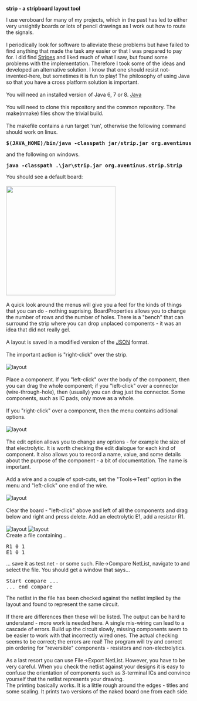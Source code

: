 <b>strip - a stripboard layout tool</b>

I use veroboard for many of my projects, which in the past has led to either very unsightly boards
or lots of pencil drawings as I work out how to route the signals.
<br><br>
I periodically look for software to alleviate these problems but have failed to find anything that made 
the task any easier or that I was prepared to pay for. I did find 
<a href="https://sites.google.com/site/libby8dev/stripes">Stripes</a>
and liked much of what I saw, but found some problems with the implementation.
Therefore I took some of the ideas and developed an alternative solution. I know that one should resist 
not-invented-here, but sometimes it is fun to play!  The philosophy of using Java so 
that you have a cross platform solution is important. 
<br><br>
You will need an installed version of Java 6, 7 or 8. 
<a href="http://www.oracle.com/technetwork/java/javase/downloads/index.html">Java</a>
<br><br>
You will need to clone this repository and the common repository. The make(nmake) files show the trivial build.
<br><br>
The makefile contains a run target 'run', otherwise the following command should work on linux.
<pre><b>$(JAVA_HOME)/bin/java -classpath jar/strip.jar org.aventinus.strip.Strip</b></pre>
and the following on windows.
<pre><b>java -classpath .\jar\strip.jar org.aventinus.strip.Strip</b></pre>
You should see a default board:
<br><br>
<img src=https://raw.github.com/beckg/resources/master/strip/emptyStrip.gif height="298"/>
<br><br>
A quick look around the menus will give you a feel for the kinds of things that you can do - nothing suprising.
BoardProperties allows you to change the number of rows and the number of holes. There is a "bench" that
can surround the strip where you can drop unplaced components - it was an idea that did not really gel.
<br><br>
A layout is saved in a modified version of the 
<a href="https://raw.github.com/beckg/common/master/json.md">JSON</a>
format.
<br><br>
The important action is "right-click" over the strip.
<br><br>
<img src=https://raw.github.com/beckg/resources/master/strip/stripMenu.gif alt="layout"/>
<br><br>
Place a component. If you "left-click" over the body of the component, then you can drag the whole component; if you
"left-click" over a connector (wire-through-hole), then (usually) you can drag just the connector. Some components, 
such as IC pads, only move as a whole.
<br><br>
If you "right-click" over a component, then the menu contains aditional options. 
<br><br>
<img src=https://raw.github.com/beckg/resources/master/strip/stripEdit.gif alt="layout"/>
<br><br>
The edit option allows you to change any options - for example the size of that electrolytic. It is worth checking 
the edit dialogue for each kind of component. It also allows you to record a name, value, and some 
details about the purpose of the component - a bit of documentation. The name is important. 
<br><br>
Add a wire and a couple of spot-cuts, set the "Tools->Test" option in the menu and "left-click" one end of the wire.
<br><br>
<img src=https://raw.github.com/beckg/resources/master/strip/testStrip.gif alt="layout"/>
<br><br>
Clear the board - "left-click" above and left of all the components and drag below and right and press delete.
Add an electrolytic E1, add a resistor R1.
<br><br>
<img src=https://raw.github.com/beckg/resources/master/strip/e1Tooltip.gif alt="layout"/>
<img src=https://raw.github.com/beckg/resources/master/strip/r1Tooltip.gif alt="layout"/>
<br>
Create a file containing...
<pre>R1 0 1
E1 0 1</pre>
... save it as test.net - or some such. File->Compare NetList, navigate to and select the file. You should get a 
window that says...
<pre>Start compare ... 
... end compare</pre>
The netlist in the file has been checked against the netlist implied by the layout and found to represent the 
same circuit.
<br><br>
If there are differences then these will be listed. The output can be hard to understand - more work is needed
here. A single mis-wiring can lead to a cascade of errors. Build up the circuit slowly, missing components 
seem to be easier to work with that incorrectly wired ones. The actual checking seems to be correct; the errors
are real! The program will try and correct pin ordering for "reversible" components - resistors and non-electrolytics.
<br><br>
As a last resort you can use File->Export NetList. However, you have to be very careful. When you check the 
netlist against your designs it is easy to confuse the orientation of components such as 3-terminal ICs and
convince yourself that the netlist represents your drawing.
<br>
The printing basically works. It is a little rough around the edges - titles and some scaling. It prints two versions
of the naked board one from each side.




